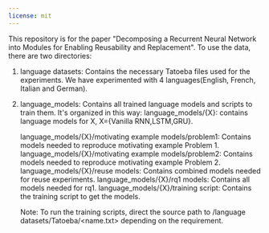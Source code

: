 ```yaml
---
license: mit
---
```


This repository is for the paper "Decomposing a Recurrent Neural Network into Modules for Enabling Reusability and Replacement". To use the data, there are two directories:

1. language datasets: Contains the necessary Tatoeba files used for the experiments. We have experimented with 4 languages(English, French, Italian and German).
2. language_models: Contains all trained language models and scripts to train them. It's organized in this way: language_models/{X}: contains language models for X, X={Vanilla RNN,LSTM,GRU}.

   language_models/{X}/motivating example models/problem1: Contains models needed to reproduce motivating example Problem 1.
   language_models/{X}/motivating example models/problem2: Contains models needed to reproduce motivating example Problem 2.
   language_models/{X}/reuse models: Contains combined models needed for reuse experiments.
   language_models/{X}/rq1 models: Contains all models needed for rq1.
   language_models/{X}/training script: Contains the training script to get the models.

   Note: To run the training scripts, direct the source path to /language datasets/Tatoeba/<name.txt> depending on the requirement.
   